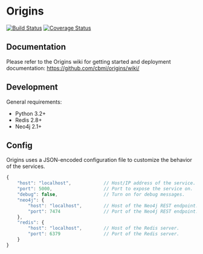 # Origins

[![Build Status](https://travis-ci.org/cbmi/origins.png?branch=master)](https://travis-ci.org/cbmi/origins) [![Coverage Status](https://coveralls.io/repos/cbmi/origins/badge.png)](https://coveralls.io/r/cbmi/origins)

## Documentation

Please refer to the Origins wiki for getting started and deployment documentation: https://github.com/cbmi/origins/wiki/

## Development

General requirements:

- Python 3.2+
- Redis 2.8+
- Neo4j 2.1+

## Config

Origins uses a JSON-encoded configuration file to customize the behavior of the services.

```javascript
{
    "host": "localhost",            // Host/IP address of the service.
    "port": 5000,                   // Port to expose the service on.
    "debug": false,                 // Turn on for debug messages.
    "neo4j": {
        "host": "localhost",        // Host of the Neo4j REST endpoint.
        "port": 7474                // Port of the Neo4j REST endpoint.
    },
    "redis": {
        "host": "localhost",        // Host of the Redis server.
        "port": 6379                // Port of the Redis server.
    }
}
```
